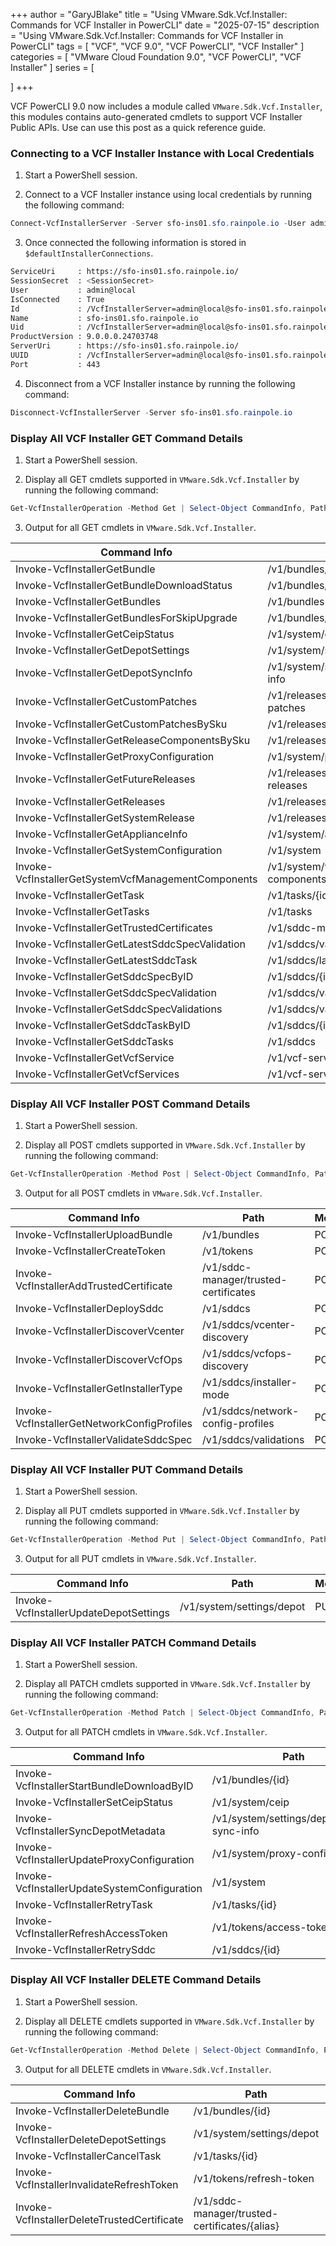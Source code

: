+++
author = "GaryJBlake"
title = "Using VMware.Sdk.Vcf.Installer: Commands for VCF Installer in PowerCLI"
date = "2025-07-15"
description = "Using VMware.Sdk.Vcf.Installer: Commands for VCF Installer in PowerCLI"
tags = [
    "VCF",
    "VCF 9.0",
    "VCF PowerCLI",
    "VCF Installer"
]
categories = [
    "VMware Cloud Foundation 9.0",
    "VCF PowerCLI",
    "VCF Installer"
]
series = [

]
+++

VCF PowerCLI 9.0 now includes a module called `VMware.Sdk.Vcf.Installer`, this modules contains auto-generated cmdlets to support VCF Installer Public APIs. Use can use this post as a quick reference guide.

### Connecting to a VCF Installer Instance with Local Credentials

1. Start a PowerShell session.

2. Connect to a VCF Installer instance using local credentials by running the following command:

``` powershell
Connect-VcfInstallerServer -Server sfo-ins01.sfo.rainpole.io -User admin@local -Password VMw@re1!VMw@re1!
```

3. Once connected the following information is stored in `$defaultInstallerConnections`.

``` bash
ServiceUri     : https://sfo-ins01.sfo.rainpole.io/
SessionSecret  : <SessionSecret>
User           : admin@local
IsConnected    : True
Id             : /VcfInstallerServer=admin@local@sfo-ins01.sfo.rainpole.io:443/
Name           : sfo-ins01.sfo.rainpole.io
Uid            : /VcfInstallerServer=admin@local@sfo-ins01.sfo.rainpole.io:443/
ProductVersion : 9.0.0.0.24703748
ServerUri      : https://sfo-ins01.sfo.rainpole.io/
UUID           : /VcfInstallerServer=admin@local@sfo-ins01.sfo.rainpole.io:443/
Port           : 443
```

4. Disconnect from a VCF Installer instance by running the following command:

``` powershell
Disconnect-VcfInstallerServer -Server sfo-ins01.sfo.rainpole.io
```

### Display All VCF Installer GET Command Details

1. Start a PowerShell session.

2. Display all GET cmdlets supported in `VMware.Sdk.Vcf.Installer` by running the following command:

``` powershell
Get-VcfInstallerOperation -Method Get | Select-Object CommandInfo, Path, Method
```

3. Output for all GET cmdlets in `VMware.Sdk.Vcf.Installer`.

| Command Info                                        | Path                                            | Method
| ----------------------------------------------------| ------------------------------------------------| ------
| Invoke-VcfInstallerGetBundle                        | /v1/bundles/{id}                                | GET
| Invoke-VcfInstallerGetBundleDownloadStatus          | /v1/bundles/download-status                     | GET
| Invoke-VcfInstallerGetBundles                       | /v1/bundles                                     | GET
| Invoke-VcfInstallerGetBundlesForSkipUpgrade         | /v1/bundles/domains/{id}                        | GET
| Invoke-VcfInstallerGetCeipStatus                    | /v1/system/ceip                                 | GET
| Invoke-VcfInstallerGetDepotSettings                 | /v1/system/settings/depot                       | GET
| Invoke-VcfInstallerGetDepotSyncInfo                 | /v1/system/settings/depot/depot-sync-info       | GET
| Invoke-VcfInstallerGetCustomPatches                 | /v1/releases/domains/{domainId}/custom-patches  | GET
| Invoke-VcfInstallerGetCustomPatchesBySku            | /v1/releases/custom-patches                     | GET
| Invoke-VcfInstallerGetReleaseComponentsBySku        | /v1/releases/{sku}/release-components           | GET
| Invoke-VcfInstallerGetProxyConfiguration            | /v1/system/proxy-configuration                  | GET
| Invoke-VcfInstallerGetFutureReleases                | /v1/releases/domains/{domainId}/future-releases | GET
| Invoke-VcfInstallerGetReleases                      | /v1/releases                                    | GET
| Invoke-VcfInstallerGetSystemRelease                 | /v1/releases/system                             | GET
| Invoke-VcfInstallerGetApplianceInfo                 | /v1/system/appliance-info                       | GET
| Invoke-VcfInstallerGetSystemConfiguration           | /v1/system                                      | GET
| Invoke-VcfInstallerGetSystemVcfManagementComponents | /v1/system/vcf-management-components            | GET
| Invoke-VcfInstallerGetTask                          | /v1/tasks/{id}                                  | GET
| Invoke-VcfInstallerGetTasks                         | /v1/tasks                                       | GET
| Invoke-VcfInstallerGetTrustedCertificates           | /v1/sddc-manager/trusted-certificates           | GET
| Invoke-VcfInstallerGetLatestSddcSpecValidation      | /v1/sddcs/validations/latest                    | GET
| Invoke-VcfInstallerGetLatestSddcTask                | /v1/sddcs/latest                                | GET
| Invoke-VcfInstallerGetSddcSpecByID                  | /v1/sddcs/{id}/spec                             | GET
| Invoke-VcfInstallerGetSddcSpecValidation            | /v1/sddcs/validations/{id}                      | GET
| Invoke-VcfInstallerGetSddcSpecValidations           | /v1/sddcs/validations                           | GET
| Invoke-VcfInstallerGetSddcTaskByID                  | /v1/sddcs/{id}                                  | GET
| Invoke-VcfInstallerGetSddcTasks                     | /v1/sddcs                                       | GET
| Invoke-VcfInstallerGetVcfService                    | /v1/vcf-services/{id}                           | GET
| Invoke-VcfInstallerGetVcfServices                   | /v1/vcf-services                                | GET

### Display All VCF Installer POST Command Details

1. Start a PowerShell session.

2. Display all POST cmdlets supported in `VMware.Sdk.Vcf.Installer` by running the following command:

``` powershell
Get-VcfInstallerOperation -Method Post | Select-Object CommandInfo, Path, Method
```

3. Output for all POST cmdlets in `VMware.Sdk.Vcf.Installer`.

| Command Info                                | Path                                  | Method
| --------------------------------------------| --------------------------------------| ------
| Invoke-VcfInstallerUploadBundle             | /v1/bundles                           | POST
| Invoke-VcfInstallerCreateToken              | /v1/tokens                            | POST
| Invoke-VcfInstallerAddTrustedCertificate    | /v1/sddc-manager/trusted-certificates | POST
| Invoke-VcfInstallerDeploySddc               | /v1/sddcs                             | POST
| Invoke-VcfInstallerDiscoverVcenter          | /v1/sddcs/vcenter-discovery           | POST
| Invoke-VcfInstallerDiscoverVcfOps           | /v1/sddcs/vcfops-discovery            | POST
| Invoke-VcfInstallerGetInstallerType         | /v1/sddcs/installer-mode              | POST
| Invoke-VcfInstallerGetNetworkConfigProfiles | /v1/sddcs/network-config-profiles     | POST
| Invoke-VcfInstallerValidateSddcSpec         | /v1/sddcs/validations                 | POST

### Display All VCF Installer PUT Command Details

1. Start a PowerShell session.

2. Display all PUT cmdlets supported in `VMware.Sdk.Vcf.Installer` by running the following command:

``` powershell
Get-VcfInstallerOperation -Method Put | Select-Object CommandInfo, Path, Method
```

3. Output for all PUT cmdlets in `VMware.Sdk.Vcf.Installer`.

| Command Info                            | Path                      | Method
| ----------------------------------------| --------------------------| ------
| Invoke-VcfInstallerUpdateDepotSettings  | /v1/system/settings/depot | PUT

### Display All VCF Installer PATCH Command Details

1. Start a PowerShell session.

2. Display all PATCH cmdlets supported in `VMware.Sdk.Vcf.Installer` by running the following command:

``` powershell
Get-VcfInstallerOperation -Method Patch | Select-Object CommandInfo, Path, Method
```

3. Output for all PATCH cmdlets in `VMware.Sdk.Vcf.Installer`.

| Command Info                                 | Path                                      | Method
| ---------------------------------------------| ------------------------------------------| ------
| Invoke-VcfInstallerStartBundleDownloadByID   | /v1/bundles/{id}                          | PATCH
| Invoke-VcfInstallerSetCeipStatus             | /v1/system/ceip                           | PATCH
| Invoke-VcfInstallerSyncDepotMetadata         | /v1/system/settings/depot/depot-sync-info | PATCH
| Invoke-VcfInstallerUpdateProxyConfiguration  | /v1/system/proxy-configuration            | PATCH
| Invoke-VcfInstallerUpdateSystemConfiguration | /v1/system                                | PATCH
| Invoke-VcfInstallerRetryTask                 | /v1/tasks/{id}                            | PATCH
| Invoke-VcfInstallerRefreshAccessToken        | /v1/tokens/access-token/refresh           | PATCH
| Invoke-VcfInstallerRetrySddc                 | /v1/sddcs/{id}                            | PATCH

### Display All VCF Installer DELETE Command Details

1. Start a PowerShell session.

2. Display all DELETE cmdlets supported in `VMware.Sdk.Vcf.Installer` by running the following command:

``` powershell
Get-VcfInstallerOperation -Method Delete | Select-Object CommandInfo, Path, Method
```

3. Output for all DELETE cmdlets in `VMware.Sdk.Vcf.Installer`.

| Command Info                                | Path                                          | Method
| --------------------------------------------| ----------------------------------------------| ------
| Invoke-VcfInstallerDeleteBundle             | /v1/bundles/{id}                              | DELETE
| Invoke-VcfInstallerDeleteDepotSettings      | /v1/system/settings/depot                     | DELETE
| Invoke-VcfInstallerCancelTask               | /v1/tasks/{id}                                | DELETE
| Invoke-VcfInstallerInvalidateRefreshToken   | /v1/tokens/refresh-token                      | DELETE
| Invoke-VcfInstallerDeleteTrustedCertificate | /v1/sddc-manager/trusted-certificates/{alias} | DELETE
